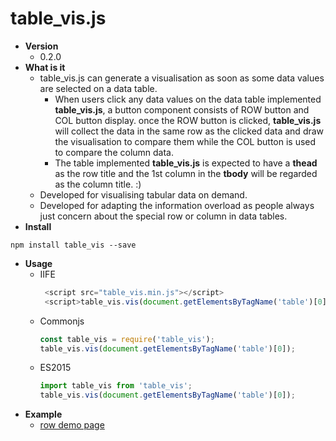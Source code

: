 # table_vis.js
  * **Version**
    * 0.2.0
  * **What is it**
    * table_vis.js can generate a visualisation as soon as some data values are selected on a data table.
      * When users click any data values on the data table implemented **table_vis.js**, a button component consists of ROW button and COL button display. once the ROW button is clicked, **table_vis.js** will collect the data in the same row as the clicked data and draw the visualisation to compare them while the COL button is used to compare the column data.
      * The table implemented **table_vis.js** is expected to have a **thead** as the row title and the 1st column in the **tbody** will be regarded as the column title. :)
    * Developed for visualising tabular data on demand.
    * Developed for adapting the information overload as people always just concern about the special row or column in data tables.
  * **Install**
   ```
   npm install table_vis --save
   ```
  * **Usage**
    * IIFE
      ```Javascript
       <script src="table_vis.min.js"></script>
       <script>table_vis.vis(document.getElementsByTagName('table')[0])</script>
      ```
    * Commonjs
      ```Javascript
      const table_vis = require('table_vis');
      table_vis.vis(document.getElementsByTagName('table')[0]);
      ```
    * ES2015
      ```Javascript
      import table_vis from 'table_vis';
      table_vis.vis(document.getElementsByTagName('table')[0]);
      ```
  * **Example**
     * [row demo page](https://github.com/YarnChen/tabular_vis/edit/master/demo/demo.html)
